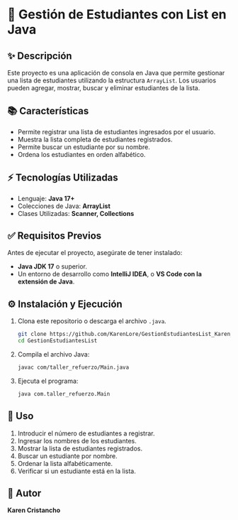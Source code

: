 # 📄 Gestión de Estudiantes con List en Java

## ✨ Descripción
Este proyecto es una aplicación de consola en Java que permite gestionar una lista de estudiantes utilizando la estructura `ArrayList`. Los usuarios pueden agregar, mostrar, buscar y eliminar estudiantes de la lista.

## 📚 Características
- Permite registrar una lista de estudiantes ingresados por el usuario.
- Muestra la lista completa de estudiantes registrados.
- Permite buscar un estudiante por su nombre.
- Ordena los estudiantes en orden alfabético.

## ⚡ Tecnologías Utilizadas
- Lenguaje: **Java 17+**
- Colecciones de Java: **ArrayList**
- Clases Utilizadas: **Scanner, Collections**

## ✅ Requisitos Previos
Antes de ejecutar el proyecto, asegúrate de tener instalado:
- **Java JDK 17** o superior.
- Un entorno de desarrollo como **IntelliJ IDEA**, o **VS Code con la extensión de Java**.

## ⚙ Instalación y Ejecución
1. Clona este repositorio o descarga el archivo `.java`.
   ```sh
   git clone https://github.com/KarenLore/GestionEstudiantesList_Karen_Cristancho.git
   cd GestionEstudiantesList
   ```
2. Compila el archivo Java:
   ```sh
   javac com/taller_refuerzo/Main.java
   ```
3. Ejecuta el programa:
   ```sh
   java com.taller_refuerzo.Main
   ```

## 🔧 Uso
1. Introducir el número de estudiantes a registrar.
2. Ingresar los nombres de los estudiantes.
3. Mostrar la lista de estudiantes registrados.
4. Buscar un estudiante por nombre.
5. Ordenar la lista alfabéticamente.
6. Verificar si un estudiante está en la lista.

## 👥 Autor
**Karen Cristancho**  